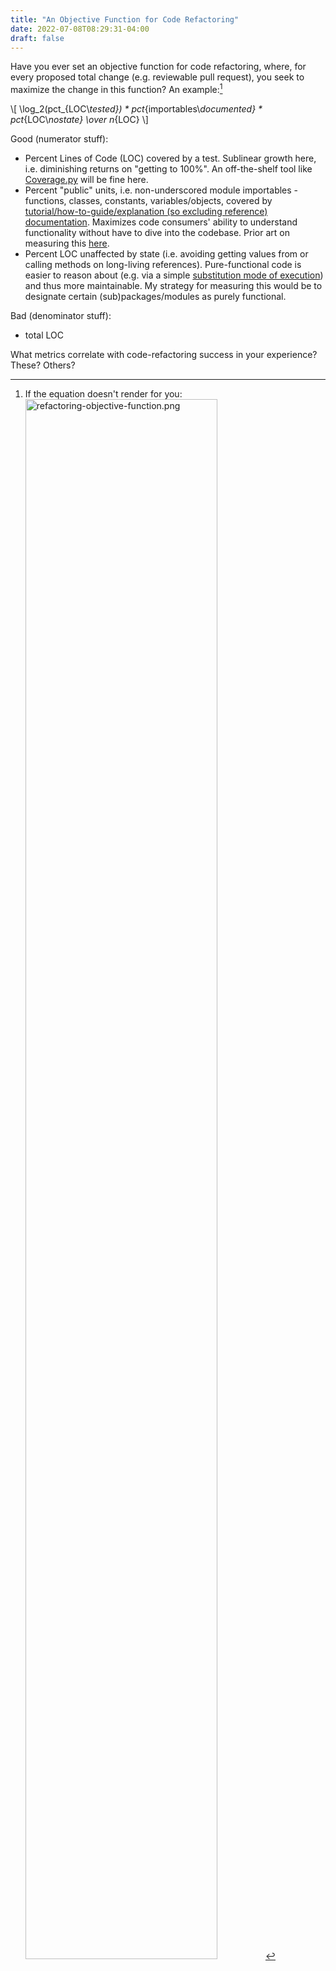 ```yaml
---
title: "An Objective Function for Code Refactoring"
date: 2022-07-08T08:29:31-04:00
draft: false
---
```


Have you ever set an objective function for code refactoring, where, for every proposed total change
(e.g. reviewable pull request), you seek to maximize the change in this function? An example:[^img]

\\[ \log_2(pct_{LOC\\_tested})  * pct_{importables\\_documented} * pct_{LOC\\_nostate} \over n_{LOC} \\]

Good (numerator stuff):
- Percent Lines of Code (LOC) covered by a test. Sublinear growth here, i.e. diminishing returns on "getting to 100%". An off-the-shelf tool like [Coverage.py](https://coverage.readthedocs.io/) will be fine here.
- Percent "public" units, i.e. non-underscored module importables - functions, classes, constants, variables/objects, covered by [tutorial/how-to-guide/explanation (so excluding reference) documentation](https://diataxis.fr/). Maximizes code consumers' ability to understand functionality without have to dive into the codebase. Prior art on measuring this [here](https://simonwillison.net/2018/Jul/28/documentation-unit-tests/).
- Percent LOC unaffected by state (i.e. avoiding getting values from or calling methods on long-living references). Pure-functional code is easier to reason about (e.g. via a simple [substitution mode of execution](https://mitpress.mit.edu/sites/default/files/sicp/full-text/sicp/book/node10.html)) and thus more maintainable. My strategy for measuring this would be to designate certain (sub)packages/modules as purely functional.

Bad (denominator stuff):
- total LOC

What metrics correlate with code-refactoring success in your experience? These? Others?

[^img]: If the equation doesn't render for you: <img title="refactoring-objective-function" alt="refactoring-objective-function.png"
     width="80%"
     src="/img/refactoring-objective-function.png"
/>